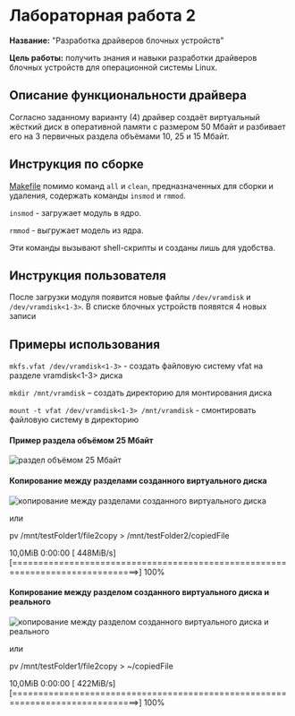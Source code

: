 # Лабораторная работа 2

**Название:** "Разработка драйверов блочных устройств"

**Цель работы:** получить знания и навыки разработки драйверов блочных устройств для операционной системы Linux.

## Описание функциональности драйвера
Согласно заданному варианту (4) драйвер создаёт виртуальный жёсткий диск в оперативной памяти с размером 50 Мбайт и разбивает его на 3 первичных раздела объёмами 10, 25 и 15 Мбайт.

## Инструкция по сборке
[Makefile](/lab2/Makefile) помимо команд `all` и `clean`, предназначенных для сборки и удаления, содержать команды `insmod` и `rmmod`.

`insmod` - загружает модуль в ядро.

`rmmod` - выгружает модель из ядра.

Эти команды вызывают shell-скрипты и созданы лишь для удобства.

## Инструкция пользователя
После загрузки модуля появится новые файлы `/dev/vramdisk` и `/dev/vramdisk<1-3>`. В списке блочных устройств появятся 4 новых записи

## Примеры использования
`mkfs.vfat /dev/vramdisk<1-3>` - создать файловую систему vfat на разделе vramdisk<1-3> диска

`mkdir /mnt/vramdisk` – создать директорию для монтирования диска

`mount -t vfat /dev/vramdisk<1-3> /mnt/vramdisk` - смонтировать файловую систему в директорию

#### Пример раздела объёмом 25 Мбайт
![раздел объёмом 25 Мбайт](/lab2/screenshots/25Mb_sample.png)

#### Копирование между разделами созданного виртуального диска
![копирование между разделами созданного виртуального диска](/lab2/screenshots/copy_virtual2virtual.png)

или

pv /mnt/testFolder1/file2copy > /mnt/testFolder2/copiedFile

10,0MiB 0:00:00 [ 448MiB/s] [==============================================================================>] 100%

#### Копирование между разделом созданного виртуального диска и реального
![копирование между разделом созданного виртуального диска и реального](/lab2/screenshots/copy_virtual2real.png)

или

pv /mnt/testFolder1/file2copy > ~/copiedFile

10,0MiB 0:00:00 [ 422MiB/s] [==============================================================================>] 100%
